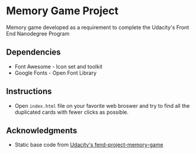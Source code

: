 # Memory Game Project

Memory game developed as a requirement to complete the Udacity's Front End Nanodegree Program

## Dependencies

- Font Awesome - Icon set and toolkit
- Google Fonts - Open Font Library

## Instructions

- Open `index.html` file on your favorite web broswer and try to find all the duplicated cards with fewer clicks as possible.

## Acknowledgments

- Static base code from [Udacity's fend-project-memory-game](https://github.com/udacity/fend-project-memory-game)

